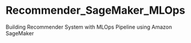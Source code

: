 # Recommender_SageMaker_MLOps
Building Recommender System with MLOps Pipeline using Amazon SageMaker
